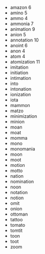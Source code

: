 - amazon 6
- amino 5
- ammo 4
- ammonia 7
- animation 9
- anion 5
- annotation 10
- anoint 6
- anon 4
- atom 4
- atomization 11
- imitation
- initiation
- intimation
- into
- intonation
- ionization
- iota
- mammon
- matzo
- minimization
- minion
- moan
- moat
- momma
- mono
- monomania
- moon
- moot
- motion
- motto
- nation
- nomination
- noon
- notation
- notion
- omit
- onion
- ottoman
- tattoo
- tomato
- tomtit
- toon
- toot
- zoom